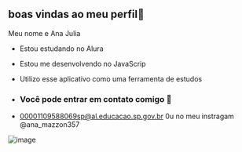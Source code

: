 ## boas vindas ao meu perfil🖤

Meu nome e Ana Julia 

- Estou estudando no Alura
- Estou me desenvolvendo no JavaScrip
- Utilizo esse aplicativo como uma ferramenta de estudos

- ### Você pode entrar em contato comigo 📧

- 00001109588069sp@al.educacao.sp.gov.br 0u no meu instragam
 @ana_mazzon357



![image](https://github.com/moraesana/Moraesana/assets/171733857/625987c8-d0bc-4ad6-b032-28131c13a84f)





   
